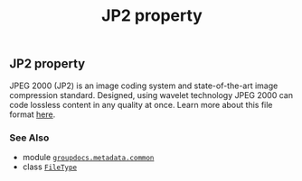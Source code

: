 ﻿---
title: JP2 property
second_title: GroupDocs.Metadata for Python via .NET API References
description: 
type: docs
url: /python-net/groupdocs.metadata.common/filetype/jp2/
is_root: false
weight: 410
---

## JP2 property


JPEG 2000 (JP2) is an image coding system and state-of-the-art image compression standard.
Designed, using wavelet technology JPEG 2000 can code lossless content in any quality at once.
Learn more about this file format
[here](https://wiki.fileformat.com/image/jp2/).

### See Also
* module [`groupdocs.metadata.common`](../../)
* class [`FileType`](/metadata/python-net/groupdocs.metadata.common/filetype)
